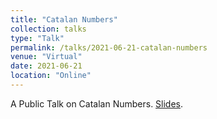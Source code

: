 ```yaml
---
title: "Catalan Numbers"
collection: talks
type: "Talk"
permalink: /talks/2021-06-21-catalan-numbers
venue: "Virtual"
date: 2021-06-21
location: "Online"
---
```


A Public Talk on Catalan Numbers. [Slides](https://drive.google.com/file/d/1GhIU8PJF_paWx6v-3maPBrlX9_yzkFta/view).
